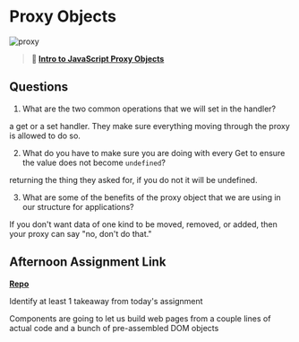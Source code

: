 # Proxy Objects

![proxy](https://bcw.blob.core.windows.net/public/img/journals/5120113092091727)

> **📖 [Intro to JavaScript Proxy Objects](https://codeworksacademy.com/fs-student-guide/resources/wk3/03-Proxies)**

## Questions

1. What are the two common operations that we will set in the handler?

a get or a set handler. They make sure everything moving through the proxy is allowed to do so.

2. What do you have to make sure you are doing with every Get to ensure the value does not become `undefined`?

returning the thing they asked for, if you do not it will be undefined.

3. What are some of the benefits of the proxy object that we are using in our structure for applications?

If you don't want data of one kind to be moved, removed, or added, then your proxy can say "no, don't do that."

## Afternoon Assignment Link

**[Repo](https://github.com/DMGCK/mvcGregslist)**

Identify at least 1 takeaway from today's assignment

Components are going to let us build web pages from a couple lines of actual code and a bunch of pre-assembled DOM objects